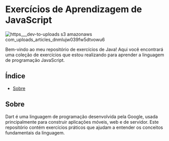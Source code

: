 # Exercícios de Aprendizagem de JavaScript

![https___dev-to-uploads s3 amazonaws com_uploads_articles_dnmlujw039fw5dtvowu6](https://github.com/user-attachments/assets/1206844b-be96-479e-8c7c-fa751683e914)

Bem-vindo ao meu repositório de exercícios de Java! Aqui você encontrará uma coleção de exercícios que estou realizando para aprender a linguagem de programação JavaScript.

## Índice

- [Sobre](#sobre)

## Sobre

Dart é uma linguagem de programação desenvolvida pela Google, usada principalmente para construir aplicações móveis, web e de servidor. Este repositório contém exercícios práticos que ajudam a entender os conceitos fundamentais da linguagem.

